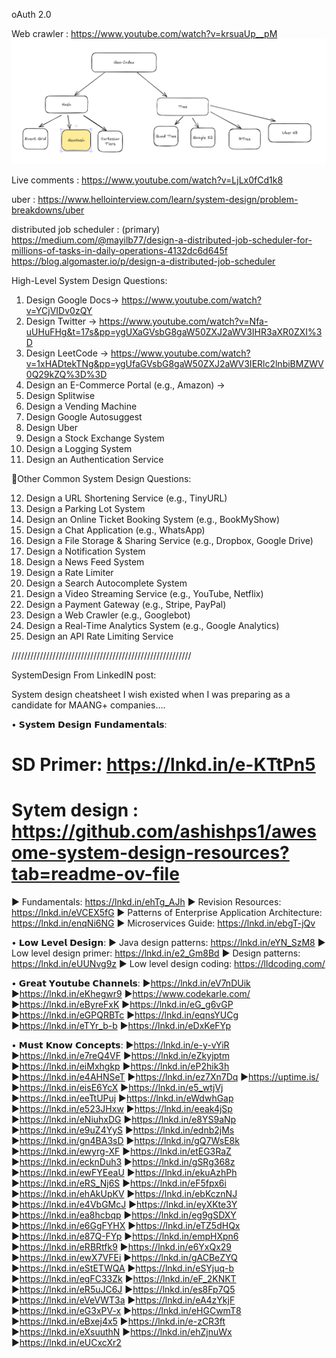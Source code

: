 
oAuth 2.0


Web crawler : https://www.youtube.com/watch?v=krsuaUp__pM
![img.png](../img.png)

Live comments : https://www.youtube.com/watch?v=LjLx0fCd1k8

uber : https://www.hellointerview.com/learn/system-design/problem-breakdowns/uber


distributed job scheduler :
(primary) https://medium.com/@mayilb77/design-a-distributed-job-scheduler-for-millions-of-tasks-in-daily-operations-4132dc6d645f
https://blog.algomaster.io/p/design-a-distributed-job-scheduler



High-Level System Design Questions:

1. Design Google Docs-> https://www.youtube.com/watch?v=YCjVIDv0zQY
2. Design Twitter -> https://www.youtube.com/watch?v=Nfa-uUHuFHg&t=17s&pp=ygUXaGVsbG8gaW50ZXJ2aWV3IHR3aXR0ZXI%3D
3. Design LeetCode -> https://www.youtube.com/watch?v=1xHADtekTNg&pp=ygUfaGVsbG8gaW50ZXJ2aWV3IERlc2lnbiBMZWV0Q29kZQ%3D%3D
4. Design an E-Commerce Portal (e.g., Amazon) -> 
5. Design Splitwise
6. Design a Vending Machine
7. Design Google Autosuggest
8. Design Uber
9. Design a Stock Exchange System
10. Design a Logging System
11. Design an Authentication Service

📍Other Common System Design Questions:

12. Design a URL Shortening Service (e.g., TinyURL)
13. Design a Parking Lot System
14. Design an Online Ticket Booking System (e.g., BookMyShow)
15. Design a Chat Application (e.g., WhatsApp)
16. Design a File Storage & Sharing Service (e.g., Dropbox, Google Drive)
17. Design a Notification System
18. Design a News Feed System
19. Design a Rate Limiter
20. Design a Search Autocomplete System
21. Design a Video Streaming Service (e.g., YouTube, Netflix)
22. Design a Payment Gateway (e.g., Stripe, PayPal)
23. Design a Web Crawler (e.g., Googlebot)
24. Design a Real-Time Analytics System (e.g., Google Analytics)
25. Design an API Rate Limiting Service

/////////////////////////////////////////////////////////

SystemDesign From LinkedIN post:

System design cheatsheet I wish existed when I was preparing as a candidate for MAANG+ companies….

• 𝗦𝘆𝘀𝘁𝗲𝗺 𝗗𝗲𝘀𝗶𝗴𝗻 𝗙𝘂𝗻𝗱𝗮𝗺𝗲𝗻𝘁𝗮𝗹𝘀:
# SD Primer: https://lnkd.in/e-KTtPn5
# Sytem design : https://github.com/ashishps1/awesome-system-design-resources?tab=readme-ov-file
► Fundamentals: https://lnkd.in/ehTg_AJh
► Revision Resources: https://lnkd.in/eVCEX5fG
► Patterns of Enterprise Application Architecture: https://lnkd.in/enqNi6NG
► Microservices Guide: https://lnkd.in/ebgT-jQv

• 𝗟𝗼𝘄 𝗟𝗲𝘃𝗲𝗹 𝗗𝗲𝘀𝗶𝗴𝗻:
► Java design patterns: https://lnkd.in/eYN_SzM8
► Low level design primer: https://lnkd.in/e2_Gm8Bd
► Design patterns: https://lnkd.in/eUUNvg9z
► Low level design coding: https://lldcoding.com/

• 𝗚𝗿𝗲𝗮𝘁 𝗬𝗼𝘂𝘁𝘂𝗯𝗲 𝗖𝗵𝗮𝗻𝗻𝗲𝗹𝘀:
►https://lnkd.in/eV7nDUik
►https://lnkd.in/eKhegwr9
►https://www.codekarle.com/
►https://lnkd.in/eByreFxK
►https://lnkd.in/eG_g6vGP
►https://lnkd.in/eGPQRBTc
►https://lnkd.in/eqnsYUCg
►https://lnkd.in/eTYr_b-b
►https://lnkd.in/eDxKeFYp

• 𝗠𝘂𝘀𝘁 𝗞𝗻𝗼𝘄 𝗖𝗼𝗻𝗰𝗲𝗽𝘁𝘀:
►https://lnkd.in/e-y-vYiR
►https://lnkd.in/e7reQ4VF
►https://lnkd.in/eZkyjptm
►https://lnkd.in/eiMxhgkp
►https://lnkd.in/eP2hik3h
►https://lnkd.in/e4AHNSeT
►https://lnkd.in/ez7Xn7Dq
►https://uptime.is/
►https://lnkd.in/eisE6YcX
►https://lnkd.in/e5_wtjVj
►https://lnkd.in/eeTtUPuj
►https://lnkd.in/eWdwhGap
►https://lnkd.in/e523JHxw
►https://lnkd.in/eeak4jSp
►https://lnkd.in/eNiuhxDG
►https://lnkd.in/e8YS9aNp
►https://lnkd.in/e9uZ4YyS
►https://lnkd.in/ednb2jMs
►https://lnkd.in/gn4BA3sD
►https://lnkd.in/gQ7WsE8k
►https://lnkd.in/ewyrg-XF
►https://lnkd.in/etEG3RaZ
►https://lnkd.in/ecknDuh3
►https://lnkd.in/gSRg368z
►https://lnkd.in/ewFYEeaU
►https://lnkd.in/ekuAzhPh
►https://lnkd.in/eRS_Nj6S
►https://lnkd.in/eF5fpx6i
►https://lnkd.in/ehAkUpKV
►https://lnkd.in/ebKcznNJ
►https://lnkd.in/e4VbGMcJ
►https://lnkd.in/eyXKte3Y
►https://lnkd.in/ea8hcbqp
►https://lnkd.in/eg9gSDXY
►https://lnkd.in/e6GgFYHX
►https://lnkd.in/eTZ5dHQx
►https://lnkd.in/e87Q-FYp
►https://lnkd.in/empHXpn6
►https://lnkd.in/eRBRtfk9
►https://lnkd.in/e6YxQx29
►https://lnkd.in/ewX7VFEi
►https://lnkd.in/gACBeZYQ
►https://lnkd.in/eStETWQA
►https://lnkd.in/eSYjuq-b
►https://lnkd.in/egFC33Zk
►https://lnkd.in/eF_2KNKT
►https://lnkd.in/eR5uJC6J
►https://lnkd.in/es8Fp7Q5
►https://lnkd.in/eVeVWT3a
►https://lnkd.in/eA4zYkjF
►https://lnkd.in/eG3xPV-x
►https://lnkd.in/eHGCwmT8
►https://lnkd.in/eBxej4x5
►https://lnkd.in/e-zCR3ft
►https://lnkd.in/eXsuuthN
►https://lnkd.in/ehZjnuWx
►https://lnkd.in/eUCxcXr2